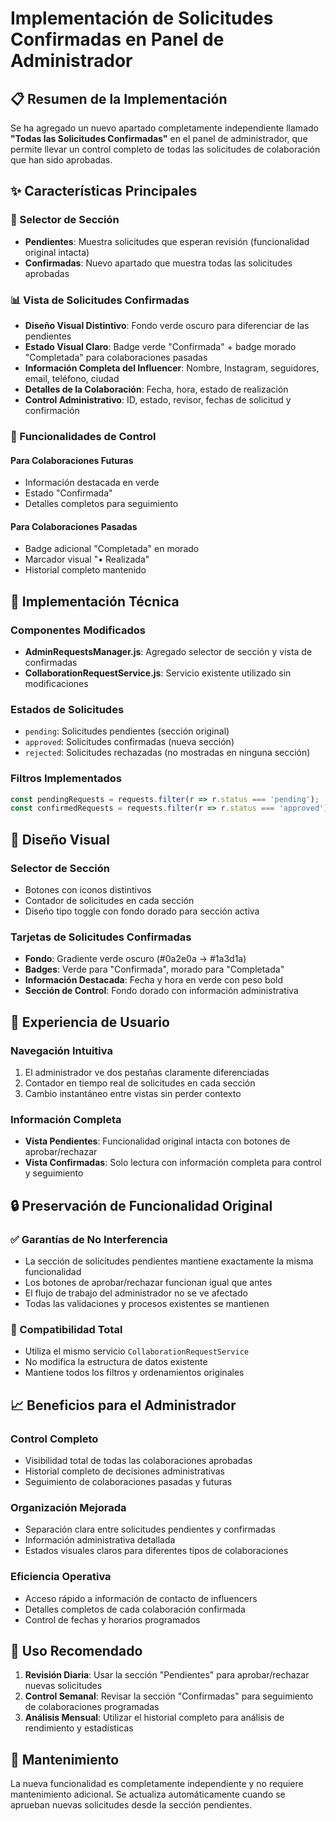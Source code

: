# Implementación de Solicitudes Confirmadas en Panel de Administrador

## 📋 Resumen de la Implementación

Se ha agregado un nuevo apartado completamente independiente llamado **"Todas las Solicitudes Confirmadas"** en el panel de administrador, que permite llevar un control completo de todas las solicitudes de colaboración que han sido aprobadas.

## ✨ Características Principales

### 🔄 Selector de Sección
- **Pendientes**: Muestra solicitudes que esperan revisión (funcionalidad original intacta)
- **Confirmadas**: Nuevo apartado que muestra todas las solicitudes aprobadas

### 📊 Vista de Solicitudes Confirmadas
- **Diseño Visual Distintivo**: Fondo verde oscuro para diferenciar de las pendientes
- **Estado Visual Claro**: Badge verde "Confirmada" + badge morado "Completada" para colaboraciones pasadas
- **Información Completa del Influencer**: Nombre, Instagram, seguidores, email, teléfono, ciudad
- **Detalles de la Colaboración**: Fecha, hora, estado de realización
- **Control Administrativo**: ID, estado, revisor, fechas de solicitud y confirmación

### 🎯 Funcionalidades de Control

#### Para Colaboraciones Futuras
- Información destacada en verde
- Estado "Confirmada"
- Detalles completos para seguimiento

#### Para Colaboraciones Pasadas
- Badge adicional "Completada" en morado
- Marcador visual "• Realizada"
- Historial completo mantenido

## 🔧 Implementación Técnica

### Componentes Modificados
- **AdminRequestsManager.js**: Agregado selector de sección y vista de confirmadas
- **CollaborationRequestService.js**: Servicio existente utilizado sin modificaciones

### Estados de Solicitudes
- `pending`: Solicitudes pendientes (sección original)
- `approved`: Solicitudes confirmadas (nueva sección)
- `rejected`: Solicitudes rechazadas (no mostradas en ninguna sección)

### Filtros Implementados
```javascript
const pendingRequests = requests.filter(r => r.status === 'pending');
const confirmedRequests = requests.filter(r => r.status === 'approved');
```

## 🎨 Diseño Visual

### Selector de Sección
- Botones con iconos distintivos
- Contador de solicitudes en cada sección
- Diseño tipo toggle con fondo dorado para sección activa

### Tarjetas de Solicitudes Confirmadas
- **Fondo**: Gradiente verde oscuro (#0a2e0a → #1a3d1a)
- **Badges**: Verde para "Confirmada", morado para "Completada"
- **Información Destacada**: Fecha y hora en verde con peso bold
- **Sección de Control**: Fondo dorado con información administrativa

## 📱 Experiencia de Usuario

### Navegación Intuitiva
1. El administrador ve dos pestañas claramente diferenciadas
2. Contador en tiempo real de solicitudes en cada sección
3. Cambio instantáneo entre vistas sin perder contexto

### Información Completa
- **Vista Pendientes**: Funcionalidad original intacta con botones de aprobar/rechazar
- **Vista Confirmadas**: Solo lectura con información completa para control y seguimiento

## 🔒 Preservación de Funcionalidad Original

### ✅ Garantías de No Interferencia
- La sección de solicitudes pendientes mantiene exactamente la misma funcionalidad
- Los botones de aprobar/rechazar funcionan igual que antes
- El flujo de trabajo del administrador no se ve afectado
- Todas las validaciones y procesos existentes se mantienen

### 🔄 Compatibilidad Total
- Utiliza el mismo servicio `CollaborationRequestService`
- No modifica la estructura de datos existente
- Mantiene todos los filtros y ordenamientos originales

## 📈 Beneficios para el Administrador

### Control Completo
- Visibilidad total de todas las colaboraciones aprobadas
- Historial completo de decisiones administrativas
- Seguimiento de colaboraciones pasadas y futuras

### Organización Mejorada
- Separación clara entre solicitudes pendientes y confirmadas
- Información administrativa detallada
- Estados visuales claros para diferentes tipos de colaboraciones

### Eficiencia Operativa
- Acceso rápido a información de contacto de influencers
- Detalles completos de cada colaboración confirmada
- Control de fechas y horarios programados

## 🚀 Uso Recomendado

1. **Revisión Diaria**: Usar la sección "Pendientes" para aprobar/rechazar nuevas solicitudes
2. **Control Semanal**: Revisar la sección "Confirmadas" para seguimiento de colaboraciones programadas
3. **Análisis Mensual**: Utilizar el historial completo para análisis de rendimiento y estadísticas

## 🔧 Mantenimiento

La nueva funcionalidad es completamente independiente y no requiere mantenimiento adicional. Se actualiza automáticamente cuando se aprueban nuevas solicitudes desde la sección pendientes.